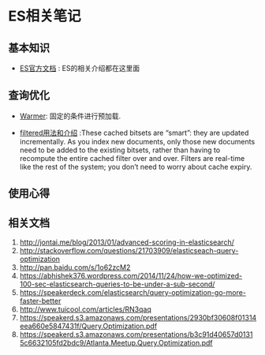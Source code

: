 # ES相关笔记



## <a name='basic-and-algo'> 基本知识
* [ES官方文档](http://www.elastic.co/guide/en/elasticsearch/guide/current/index.html) : ES的相关介绍都在这里面


## <a name='essentials'> 查询优化

* [Warmer](http://www.elastic.co/guide/en/elasticsearch/reference/current/indices-warmers.html): 固定的条件进行预加载.

* [filtered用法和介绍](http://www.elastic.co/guide/en/elasticsearch/guide/current/fielddata-intro.html) :These cached bitsets are “smart”: they are updated incrementally. As you index new documents, only those new documents need to be added to the existing bitsets, rather than having to recompute the entire cached filter over and over. Filters are real-time like the rest of the system; you don’t need to worry about cache expiry.

## <a name='essentials'> 使用心得

## <a name='essentials'> 相关文档


 1. http://jontai.me/blog/2013/01/advanced-scoring-in-elasticsearch/
 2. http://stackoverflow.com/questions/21703909/elasticseach-query-optimization
 3. http://pan.baidu.com/s/1o62zcM2
 4. https://abhishek376.wordpress.com/2014/11/24/how-we-optimized-100-sec-elasticsearch-queries-to-be-under-a-sub-second/
 5. https://speakerdeck.com/elasticsearch/query-optimization-go-more-faster-better
 6. http://www.tuicool.com/articles/RN3qaq
 7. https://speakerd.s3.amazonaws.com/presentations/2930bf30608f01314eea660e5847431f/Query.Optimization.pdf
 8. https://speakerd.s3.amazonaws.com/presentations/b3c91d40657d01315c6632105fd2bdc9/Atlanta.Meetup.Query.Optimization.pdf
